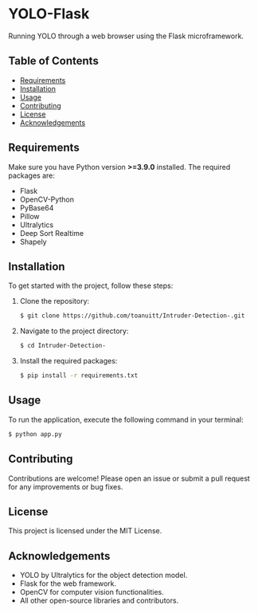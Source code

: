# YOLO-Flask

Running YOLO through a web browser using the Flask microframework.

## Table of Contents
- [Requirements](#requirements)
- [Installation](#installation)
- [Usage](#usage)
- [Contributing](#contributing)
- [License](#license)
- [Acknowledgements](#acknowledgements)

## Requirements

Make sure you have Python version **>=3.9.0** installed. The required packages are:

- Flask
- OpenCV-Python
- PyBase64
- Pillow
- Ultralytics
- Deep Sort Realtime
- Shapely

## Installation

To get started with the project, follow these steps:

1. Clone the repository:
    ```bash
    $ git clone https://github.com/toanuitt/Intruder-Detection-.git
    ```

2. Navigate to the project directory:
    ```bash
    $ cd Intruder-Detection-
    ```

3. Install the required packages:
    ```bash
    $ pip install -r requirements.txt
    ```

## Usage

To run the application, execute the following command in your terminal:
```bash
$ python app.py
```

## Contributing
Contributions are welcome! Please open an issue or submit a pull request for any improvements or bug fixes.

## License
This project is licensed under the MIT License.

## Acknowledgements
- YOLO by Ultralytics for the object detection model.
- Flask for the web framework.
- OpenCV for computer vision functionalities.
- All other open-source libraries and contributors.

